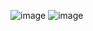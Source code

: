![image](https://github.com/user-attachments/assets/e812d51e-56e8-4d7f-98d0-13d7a393069a)
![image](https://github.com/user-attachments/assets/70c4a66c-9def-4042-8f8d-4404a3e97d32)
